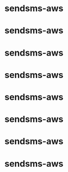 # sendsms-aws
# sendsms-aws
# sendsms-aws
# sendsms-aws
# sendsms-aws
# sendsms-aws
# sendsms-aws
# sendsms-aws
